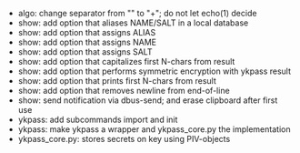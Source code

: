- algo: change separator from "" to "+"; do not let echo(1) decide
- show: add option that aliases NAME/SALT in a local database
- show: add option that assigns ALIAS
- show: add option that assigns NAME
- show: add option that assigns SALT
- show: add option that capitalizes first N-chars from result
- show: add option that performs symmetric encryption with ykpass result
- show: add option that prints first N-chars from result
- show: add option that removes newline from end-of-line
- show: send notification via dbus-send; and erase clipboard after first use
- ykpass: add subcommands import and init
- ykpass: make ykpass a wrapper and ykpass\_core.py the implementation
- ykpass\_core.py: stores secrets on key using PIV-objects
